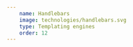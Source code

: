 ```yaml
---
    name: Handlebars
    image: technologies/handlebars.svg
    type: Templating engines
    order: 12
---
```

